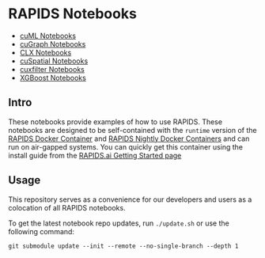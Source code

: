 # RAPIDS Notebooks

- [cuML Notebooks](https://github.com/rapidsai/cuml/tree/branch-22.10/notebooks)
- [cuGraph Notebooks](https://github.com/rapidsai/cugraph/tree/branch-22.10/notebooks)
- [CLX Notebooks](https://github.com/rapidsai/clx/tree/branch-22.10/notebooks)
- [cuSpatial Notebooks](https://github.com/rapidsai/cuspatial/tree/branch-22.10/notebooks)
- [cuxfilter Notebooks](https://github.com/rapidsai/cuxfilter/tree/branch-22.10/notebooks)
- [XGBoost Notebooks](https://github.com/rapidsai/xgboost-conda/tree/branch-22.10/notebooks)

## Intro

These notebooks provide examples of how to use RAPIDS.  These notebooks are designed to be self-contained with the `runtime` version of the [RAPIDS Docker Container](https://hub.docker.com/r/rapidsai/rapidsai/) and [RAPIDS Nightly Docker Containers](https://hub.docker.com/r/rapidsai/rapidsai-nightly) and can run on air-gapped systems.  You can quickly get this container using the install guide from the [RAPIDS.ai Getting Started page](https://rapids.ai/start.html#get-rapids)

## Usage

This repository serves as a convenience for our developers and users as a colocation of all RAPIDS notebooks.

To get the latest notebook repo updates, run `./update.sh` or use the following command:

`git submodule update --init --remote --no-single-branch --depth 1`
